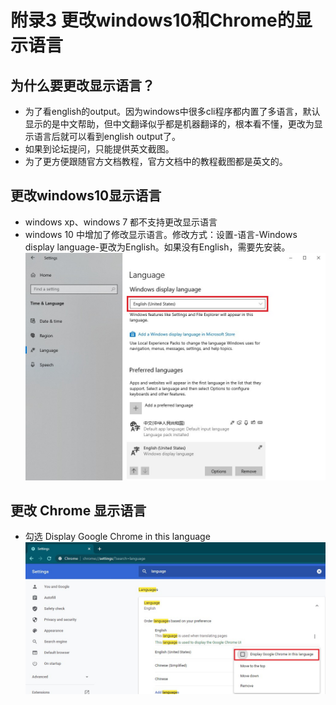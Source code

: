 # 附录3 更改windows10和Chrome的显示语言

## 为什么要更改显示语言？
+ 为了看english的output。因为windows中很多cli程序都内置了多语言，默认显示的是中文帮助，但中文翻译似乎都是机器翻译的，根本看不懂，更改为显示语言后就可以看到english output了。
+ 如果到论坛提问，只能提供英文截图。
+ 为了更方便跟随官方文档教程，官方文档中的教程截图都是英文的。


## 更改windows10显示语言
+ windows xp、windows 7 都不支持更改显示语言
+ windows 10 中增加了修改显示语言。修改方式：设置-语言-Windows display language-更改为English。如果没有English，需要先安装。
![10change-windows-display-language.jpg](imgs/10change-windows-display-language.jpg)

## 更改 Chrome 显示语言
+ 勾选 Display Google Chrome in this language
![10change-chrome-language.jpg](imgs/10change-chrome-language.jpg)
